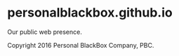 # personalblackbox.github.io
Our public web presence.

Copyright 2016 Personal BlackBox Company, PBC.